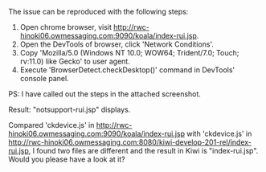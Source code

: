 The issue can be reproduced with the following steps:
  1. Open chrome browser, visit http://rwc-hinoki06.owmessaging.com:9090/koala/index-rui.jsp.
  2. Open the DevTools of browser, click 'Network Conditions'.
  3. Copy 'Mozilla/5.0 (Windows NT 10.0; WOW64; Trident/7.0; Touch; rv:11.0) like Gecko' to user agent.
  4. Execute 'BrowserDetect.checkDesktop()' command in DevTools' console panel.

PS: I have called out the steps in the attached screenshot.

Result: "notsupport-rui.jsp" displays.

Compared 'ckdevice.js' in http://rwc-hinoki06.owmessaging.com:9090/koala/index-rui.jsp with 'ckdevice.js' in http://rwc-hinoki06.owmessaging.com:8080/kiwi-develop-201-rel/index-rui.jsp, I found two files are different and the result in Kiwi is "index-rui.jsp". Would you please have a look at it?
